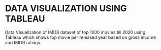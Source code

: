 # DATA VISUALIZATION USING TABLEAU

Data Visualization of IMDB dataset of top 1000 movies till 2020 using Tableau which shows top movie per released year based on gross income and IMDB ratings.
